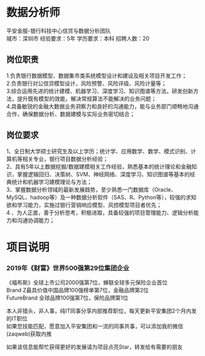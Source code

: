 # 数据分析师
平安金服-银行科技中心信贷与数据分析团队  
城市：深圳市 经验要求：5年 学历要求：本科  招聘人数：20

## 岗位职责
1.负责银行数据模型、数据集市类系统模型设计和建设及相关项目开发工作；   
2.负责银行对公信贷模型设计，风险预警、风险评级、风险计量等；   
3.综合运用先进的统计建模、机器学习、深度学习、知识图谱等方法，研发创新方法，提升既有模型的效能，解决常规算法不能解决的业务问题；   
4.具备敏锐的金融大数据业务洞察力和良好的沟通能力，能与业务部门顺畅地沟通合作，确保数据分析、数据建模与实际业务密切结合；

## 岗位要求
1、全日制大学硕士研究生及以上学历；统计学、应用数学、数学、模式识别、计算机等相关专业，银行项目数据分析经验；   
2、具有5年以上数据挖掘/数据建模相关工作经验，熟悉基本的统计理论和金融知识，掌握逻辑回归、决策树、SVM、神经网络、深度学习、知识图谱等基本的经典统计和机器学习建模理论与方法；   
3、掌握数据分析领域的最新发展趋势，至少熟悉一门数据库（Oracle、MySQL、hadoop等）及一种数据分析软件（SAS、R、Python等），较强的求知欲和学习能力，实施过银行营销响应模型、风控模型项目者优先；   
4 、为人正直，善于分析思考，积极进取，具备较强的项目管理能力、逻辑分析能力和沟通协调能力；

# 项目说明

### 2019年《财富》世界500强第29位集团企业
《福布斯》全球上市公司2000强第7位，蝉联全球多元保险企业首位  
Brand Z最具价值中国品牌100强榜单第7位，金融品牌第2位  
FutureBrand 全球品牌100强第7位，保险品牌第1位

本人非猎头，非人事，纯IT同事分享内部推荐职位，每天更新平安集团2个月内发的IT职位  
如果您技能匹配，愿意加入平安集团和一流的同事共事，可以添加我的微信(zaqweb)获取内推 

如果该信息能帮忙获得更好的发展请为项目点亮Star，转发给有需要的朋友




